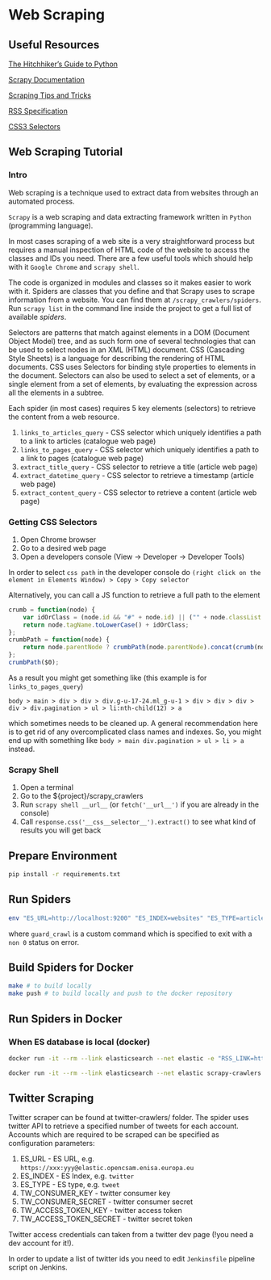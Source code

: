 # Web Scraping

## Useful Resources

[The Hitchhiker’s Guide to Python](http://docs.python-guide.org/en/latest/)

[Scrapy Documentation](https://docs.scrapy.org/en/latest/intro/tutorial.html)

[Scraping Tips and Tricks](https://hackernoon.com/web-scraping-tutorial-with-python-tips-and-tricks-db070e70e071)

[RSS Specification](https://cyber.harvard.edu/rss/rss.html)

[CSS3 Selectors](https://www.w3.org/TR/selectors-3/)

## Web Scraping Tutorial

### Intro

Web scraping is a technique used to extract data from websites through an automated process.

`Scrapy` is a web scraping and data extracting framework written in `Python` (programming language).

In most cases scraping of a web site is a very straightforward process but requires a manual inspection of HTML code of the website to access the classes and IDs you need. There are a few useful tools which should help with it `Google Chrome` and `scrapy shell`.

The code is organized in modules and classes so it makes easier to work with it. Spiders are classes that you define and that Scrapy uses to scrape information from a website. You can find them at `/scrapy_crawlers/spiders`. Run `scrapy list` in the command line inside the project to get a full list of available _spiders_.

Selectors are patterns that match against elements in a DOM (Document Object Model) tree, and as such form one of several technologies that can be used to select nodes in an XML (HTML) document. CSS (Cascading Style Sheets) is a language for describing the rendering of HTML documents. CSS uses Selectors for binding style properties to elements in the document. Selectors can also be used to select a set of elements, or a single element from a set of elements, by evaluating the expression across all the elements in a subtree.

Each spider (in most cases) requires 5 key elements (selectors) to retrieve the content from a web resource.

1. `links_to_articles_query` - CSS selector which uniquely identifies a path to a link to articles (catalogue web page)
1. `links_to_pages_query` - CSS selector which uniquely identifies a path to a link to pages (catalogue web page)
1. `extract_title_query` - CSS selector to retrieve a title (article web page)
1. `extract_datetime_query` - CSS selector to retrieve a timestamp (article web page)
1. `extract_content_query` - CSS selector to retrieve a content (article web page)

### Getting CSS Selectors

1. Open Chrome browser
1. Go to a desired web page
1. Open a developers console (View -> Developer -> Developer Tools)

In order to select `css path` in the developer console do `(right click on the element in Elements Window) > Copy > Copy selector`

Alternatively, you can call a JS function to retrieve a full path to the element

```js
crumb = function(node) {
    var idOrClass = (node.id && "#" + node.id) || ("" + node.classList && (" " + node.classList).replace(/ /g, "."));
    return node.tagName.toLowerCase() + idOrClass;
};
crumbPath = function(node) {
    return node.parentNode ? crumbPath(node.parentNode).concat(crumb(node)) : [];
};
crumbPath($0);
```

As a result you might get something like (this example is for `links_to_pages_query`)

```text
body > main > div > div > div.g-u-17-24.ml_g-u-1 > div > div > div > div > div.pagination > ul > li:nth-child(12) > a
```

which sometimes needs to be cleaned up. A general recommendation here is to get rid of any overcomplicated class names and indexes. So, you might end up with something like `body > main div.pagination > ul > li > a` instead.

### Scrapy Shell

1. Open a terminal
1. Go to the ${project}/scrapy_crawlers
1. Run `scrapy shell __url__` (or `fetch('__url__')` if you are already in the console)
1. Call `response.css('__css__selector__').extract()` to see what kind of results you will get back

## Prepare Environment

```sh
pip install -r requirements.txt
```

## Run Spiders

```sh
env "ES_URL=http://localhost:9200" "ES_INDEX=websites" "ES_TYPE=article" scrapy guard_crawl web_securelist -s "LOG_LEVEL=INFO"
```

where `guard_crawl` is a custom command which is specified to exit with a `non 0` status on error.

## Build Spiders for Docker

```sh
make # to build locally
make push # to build locally and push to the docker repository
```

## Run Spiders in Docker

### When ES database is local (docker)

```sh
docker run -it --rm --link elasticsearch --net elastic -e "RSS_LINK=http://feeds.arstechnica.com/arstechnica/security" -e "RSS_LABEL=arstechnica" scrapy-crawlers rss_crawler -s "ES_URL=elasticsearch:9200" -s "ES_INDEX=content" -s "ES_TYPE=article" -s "LOG_LEVEL=INFO"
```

```sh
docker run -it --rm --link elasticsearch --net elastic scrapy-crawlers web_politico -s "ES_URL=elasticsearch:9200" -s "ES_INDEX=content" -s "ES_TYPE=article" -s "LOG_LEVEL=INFO" -s "CLOSESPIDER_PAGECOUNT=50"
```

## Twitter Scraping

Twitter scraper can be found at twitter-crawlers/ folder. The spider uses twitter API to retrieve a specified number of tweets for each account. Accounts which are required to be scraped can be specified as configuration parameters:

1. ES_URL - ES URL, e.g. `https://xxx:yyy@elastic.opencsam.enisa.europa.eu`
1. ES_INDEX - ES Index, e.g. `twitter`
1. ES_TYPE - ES type, e.g. `tweet`
1. TW_CONSUMER_KEY - twitter consumer key
1. TW_CONSUMER_SECRET - twitter consumer secret
1. TW_ACCESS_TOKEN_KEY - twitter access token
1. TW_ACCESS_TOKEN_SECRET - twitter secret token

Twitter access credentials can taken from a twitter dev page (!you need a dev account for it!).

In order to update a list of twitter ids you need to edit `Jenkinsfile` pipeline script on Jenkins.